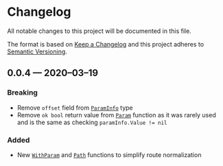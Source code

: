 # Changelog

All notable changes to this project will be documented in this file.

The format is based on [Keep a Changelog] and this project adheres to [Semantic
Versioning].

[Keep a Changelog]: http://keepachangelog.com/en/1.0.0/
[Semantic Versioning]: http://semver.org/spec/v2.0.0.html


## 0.0.4 — 2020–03–19

### Breaking

- Remove `offset` field from [`ParamInfo`] type
- Remove `ok bool` return value from [`Param`] function as it was rarely used
  and is the same as checking `paramInfo.Value != nil`

### Added

- New [`WithParam`] and [`Path`] functions to simplify route normalization

[`ParamInfo`]: https://pkg.go.dev/code.soquee.net/mux#ParamInfo
[`Param`]: https://pkg.go.dev/code.soquee.net/mux#Param
[`WithParam`]: https://pkg.go.dev/code.soquee.net/mux#WithParam
[`Path`]: https://pkg.go.dev/code.soquee.net/mux#Path
